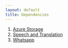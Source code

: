 ```yaml
---
layout: default
title: Dependencies
---
```


1. [Azure Storage](storage.md)
2. [Speech and Translation](speech-and-translation.md)
3. [Whatsapp](whatsapp.md)

